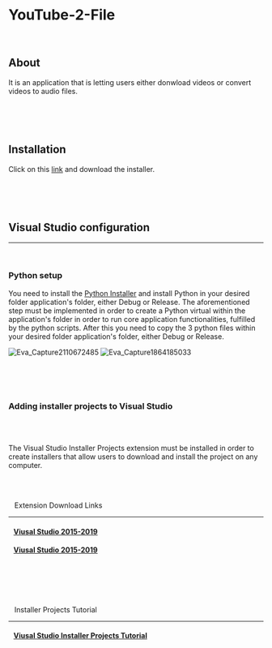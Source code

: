 # YouTube-2-File

<br>

## About

It is an application that is letting users either donwload videos or convert videos to audio files.



<br>
<br>
<br>

## Installation

Click on this [link](https://1drv.ms/u/s!Aj41UFKudPgkg-Z7zdXIQ0XUJVG_pw?e=Wo5DdG) and download the installer.


<br>
<br>
<br>

## Visual Studio configuration
___________________________________

<br>

### Python setup

You need to install the [Python Installer](https://www.python.org/downloads/) and install Python in your desired folder application's folder, either Debug or Release. The aforementioned step must be implemented in order to create a Python virtual within the application's folder in order to run core application functionalities, fulfilled by the python scripts. After this you need to copy the 3 python files within your desired folder application's folder, either Debug or Release. 

![Eva_Capture2110672485](https://user-images.githubusercontent.com/87245086/204159367-f0f39ce4-491d-4f11-b6e1-4214cdecfc7d.jpg)
![Eva_Capture1864185033](https://user-images.githubusercontent.com/87245086/204159369-a690285c-411e-4449-a2d6-3ac16cf76cca.jpg)

<br>
<br>
<br>

### Adding installer projects to Visual Studio

<br>
<br>

The Visual Studio Installer Projects extension must be installed in order to create installers that allow users to download and install the project on any computer.

<br>
<br>

 &nbsp;&nbsp; Extension Download Links
________________________________________

#### &nbsp;&nbsp; [Viusal Studio 2015-2019](https://marketplace.visualstudio.com/items?itemName=VisualStudioClient.MicrosoftVisualStudio2017InstallerProjects)

#### &nbsp;&nbsp; [Viusal Studio 2015-2019](https://marketplace.visualstudio.com/items?itemName=VisualStudioClient.MicrosoftVisualStudio2022InstallerProjects)


<br>
<br>
<br>
<br>

&nbsp;&nbsp; Installer Projects Tutorial
_______________________________

#### &nbsp;&nbsp; [Viusal Studio Installer Projects Tutorial](https://youtu.be/fehVTLNQorQ)











